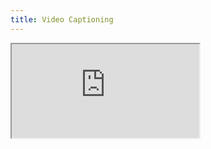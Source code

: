 ```yaml
---
title: Video Captioning
---
```

<iframe src="https://towardsdatascience.com/dense-video-captioning-using-pytorch-392ca0d6971a">
